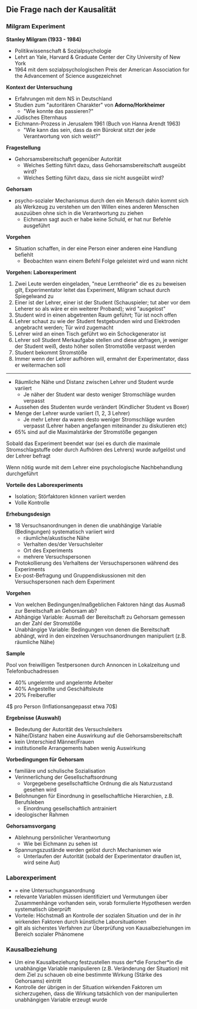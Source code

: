## Die Frage nach der Kausalität

### Milgram Experiment

**Stanley Milgram (1933 - 1984)**

* Politikwissenschaft & Sozialpsychologie
* Lehrt an Yale, Harvard & Graduate Center der City University of New York
* 1964 mit dem sozialpsychologischen Preis der American Association for the Advancement of Science ausgezeichnet

**Kontext der Untersuchung**

* Erfahrungen mit dem NS in Deutschland
* Studien zum "autoritären Charakter" von **Adorno/Horkheimer**
  * "Wie konnte das passieren?"
* Jüdisches Elternhaus
* Eichmann-Prozess in Jerusalem 1961 (Buch von Hanna Arendt 1963)
  * "Wie kann das sein, dass da ein Bürokrat sitzt der jede Verantwortung von sich weist?"

**Fragestellung**

* Gehorsamsbereitschaft gegenüber Autorität
  * Welches Setting führt dazu, dass Gehorsamsbereitschaft ausgeübt wird?
  * Welches Setting führt dazu, dass sie nicht ausgeübt wird?

**Gehorsam**

* psycho-sozialer Mechanismus durch den ein Mensch dahin kommt sich als Werkzeug zu verstehen um den Willen eines anderen Menschen auszuüben ohne sich in die Verantwortung zu ziehen
  * Eichmann sagt auch er habe keine Schuld, er hat nur Befehle ausgeführt

**Vorgehen**

* Situation schaffen, in der eine Person einer anderen eine Handlung befiehlt
  * Beobachten wann einem Befehl Folge geleistet wird und wann nicht

**Vorgehen: Laborexperiment**

1. Zwei Leute werden eingeladen, "neue Lerntheorie" die es zu beweisen gilt, Experimentator leitet das Experiment, Milgram schaut durch Spiegelwand zu
2. Einer ist der Lehrer, einer ist der Student (Schauspieler; tut aber vor dem Leherer so als wäre er ein weiterer Proband); wird "ausgelost"
3. Student wird in einen abgetrenten Raum geführt; Tür ist noch offen
4. Lehrer schaut zu wie der Student festgebunden wird und Elektroden angebracht werden; Tür wird zugemacht
5. Lehrer wird an einen Tisch geführt wo ein Schockgenerator ist
6. Lehrer soll Student Merkaufgabe stellen und diese abfragen, je weniger der Student weiß, desto höher sollen Stromstöße verpasst werden
7. Student bekommt Stromstöße
8. Immer wenn der Lehrer aufhören will, ermahnt der Experimentator, dass er weitermachen soll

---

- Räumliche Nähe und Distanz zwischen Lehrer und Student wurde variiert
  - Je näher der Student war desto weniger Stromschläge wurden verpasst
- Aussehen des Studenten wurde verändert (Kindlicher Student vs Boxer)
- Menge der Lehrer wurde variiert (1, 2, 3 Lehrer)
  - Je mehr Lehrer da waren desto weniger Stromschläge wurden verpasst (Lehrer haben angefangen miteinander zu diskutieren etc)
- 65% sind auf die Maximalstärke der Stromstöße gegangen

Sobald das Experiment beendet war (sei es durch die maximale Stromschlagstuffe oder durch Aufhören des Lehrers) wurde aufgelöst und der Lehrer befragt

Wenn nötig wurde mit dem Lehrer eine psychologische Nachbehandlung durchgeführt

**Vorteile des Laborexperiments**

* Isolation; Störfaktoren können variiert werden
* Volle Kontrolle

**Erhebungsdesign**

* 18 Versuchsanordnungen in denen die unabhängige Variable (Bedingungen) systematisch variiert wird
  * räumliche/akustische Nähe
  * Verhalten des/der Versuchsleiter
  * Ort des Experiments
  * mehrere Versuchspersonen
* Protokollierung des Verhaltens der Versuchspersonen während des Experiments
* Ex-post-Befragung und Gruppendiskussionen mit den Versuchspersonen nach dem Experiment

**Vorgehen**

- Von welchen Bedingungen/maßgeblichen Faktoren hängt das Ausmaß zur Bereitschaft an Gehorsam ab?
- ﻿﻿Abhängige Variable: Ausmaß der Bereitschaft zu Gehorsam gemessen an der Zahl der Stromstöße
- ﻿﻿Unabhängige Variable: Bedingungen von denen die Bereitschaft abhängt, wird in den einzelnen Versuchsanordnungen manipuliert (z.B. räumliche Nähe)

**Sample**

Pool von freiwilligen Testpersonen durch Annoncen in Lokalzeitung und Telefonbuchadressen

* 40% ungelernte und angelernte Arbeiter
* 40% Angestellte und Geschäftsleute
* 20% Freiberufler

4\$ pro Person (Inflationsangepasst etwa 70\$)

**Ergebnisse (Auswahl)**

* Bedeutung der Autorität des Versuchsleiters
* Nähe/Distanz haben eine Auswirkung auf die Gehorsamsbereitschaft
* kein Unterschied Männer/Frauen
* institutionelle Arrangements haben wenig Auswirkung

**Vorbedingungen für Gehorsam**

* familiäre und schulische Sozialisation
* Verinnerlichung der Gesellschaftsordnung
  * Vorgegebene gesellschaftliche Ordnung die als Naturzustand gesehen wird
* Belohnungen für Einordnung in gesellschaftliche Hierarchien, z.B. Berufsleben
  * Einordnung gesellschaftlich antrainiert
* ideologischer Rahmen

**Gehorsamsvorgang**

* Ablehnung persönlicher Verantwortung
  * Wie bei Eichmann zu sehen ist
* Spannungszustände werden gelöst durch Mechanismen wie
  * Unterlaufen der Autorität (sobald der Experimentator draußen ist, wird seine Aut)

### Laborexperiment

* = eine Untersuchungsanordnung
* relevante Variablen müssen identifiziert und Vermutungen über Zusammenhänge vorhanden sein, vorab formulierte Hypothesen werden systematisch überprüft
* Vorteile: Höchstmaß an Kontrolle der sozialen Situation und der in ihr wirkenden Faktoren durch künstliche Laborsituationen
* gilt als sicherstes Verfahren zur Überprüfung von Kausalbeziehungen im Bereich sozialer Phänomene

### Kausalbeziehung

* Um eine Kausalbeziehung festzustellen muss der\*die Forscher\*in die unabhängige Variable manipulieren (z.B. Veränderung der Situation) mit dem Ziel zu schauen ob eine bestimmte Wirkung (Stärke des Gehorsams) eintritt
* Kontrolle der übrigen in der Situation wirkenden Faktoren um sicherzugehen, dass die Wirkung tatsächlich von der manipulierten unabhängigen Variable erzeugt wurde